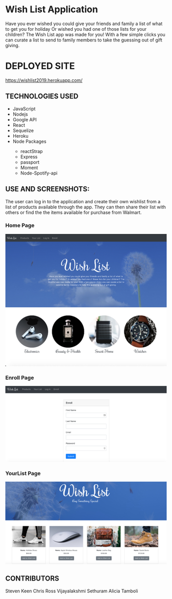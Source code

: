 # Wish List Application
Have you ever wished you could give your friends and family a list of what to get you for holiday Or wished you had one of those lists for your children? The Wish List app was made for you! With a few simple clicks you can curate a list to send to family members to take the guessing out of gift giving.

# DEPLOYED SITE 
https://wishlist2019.herokuapp.com/

## TECHNOLOGIES USED
<ul>
<li>JavaScript</li>
<li>Nodejs</li>
<li>Google API</li>
<li>React</li>
<li>Sequelize</li>
<li>Heroku</li>
<li>Node Packages</li>
    <ul>
        <li>reactStrap</li>
        <li>Express</li>
        <li>passport</li>
        <li>Moment</li>
        <li>Node-Spotify-api</li>
    </ul>
</ul>

## USE AND SCREENSHOTS:
The user can log in to the application and create their own wishlist from a list of products available through the app. They can then share their list with others or find the the items available for purchase from Walmart. 

### Home Page

![](imagesReadMe/homePage.png)

### Enroll Page

![](imagesReadMe/enroll.png)

### YourList Page

![](imagesReadMe/YourList.png)

## CONTRIBUTORS
Steven Keen
Chris Ross
Vijayalakshmi Sethuram
Alicia Tamboli